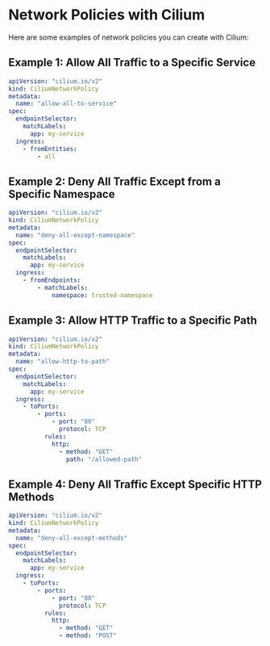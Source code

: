 # Network Policies with Cilium

Here are some examples of network policies you can create with Cilium:

## Example 1: Allow All Traffic to a Specific Service

```yaml
apiVersion: "cilium.io/v2"
kind: CiliumNetworkPolicy
metadata:
  name: "allow-all-to-service"
spec:
  endpointSelector:
    matchLabels:
      app: my-service
  ingress:
    - fromEntities:
        - all
```

## Example 2: Deny All Traffic Except from a Specific Namespace

```yaml
apiVersion: "cilium.io/v2"
kind: CiliumNetworkPolicy
metadata:
  name: "deny-all-except-namespace"
spec:
  endpointSelector:
    matchLabels:
      app: my-service
  ingress:
    - fromEndpoints:
        - matchLabels:
            namespace: trusted-namespace
```

## Example 3: Allow HTTP Traffic to a Specific Path

```yaml
apiVersion: "cilium.io/v2"
kind: CiliumNetworkPolicy
metadata:
  name: "allow-http-to-path"
spec:
  endpointSelector:
    matchLabels:
      app: my-service
  ingress:
    - toPorts:
        - ports:
            - port: "80"
              protocol: TCP
          rules:
            http:
              - method: "GET"
                path: "/allowed-path"
```

## Example 4: Deny All Traffic Except Specific HTTP Methods

```yaml
apiVersion: "cilium.io/v2"
kind: CiliumNetworkPolicy
metadata:
  name: "deny-all-except-methods"
spec:
  endpointSelector:
    matchLabels:
      app: my-service
  ingress:
    - toPorts:
        - ports:
            - port: "80"
              protocol: TCP
          rules:
            http:
              - method: "GET"
              - method: "POST"
```
